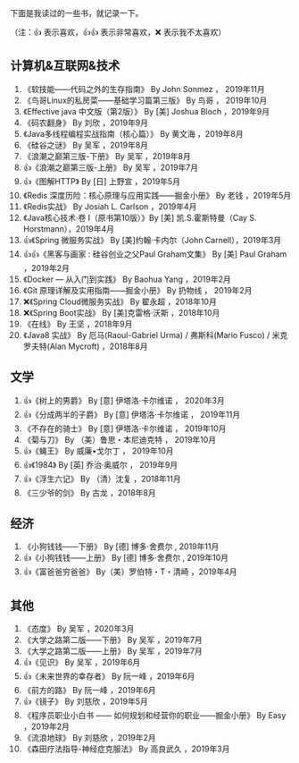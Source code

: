下面是我读过的一些书，就记录一下。

（注：👍 表示喜欢，👍👍 表示非常喜欢，❌ 表示我不太喜欢）

## 计算机&互联网&技术

1. 《软技能——代码之外的生存指南》 By John Sonmez ， 2019年11月
2. 《鸟哥Linux的私房菜——基础学习篇第三版》 By 鸟哥 ， 2019年10月
3. 《Effective java 中文版（第2版）》 By [美] Joshua Bloch ，2019年9月
4. 《码农翻身》 By 刘欣 ，2019年9月
5. 《Java多线程编程实战指南（核心篇）》 By 黄文海 ，2019年8月
6. 《硅谷之谜》 By 吴军 ，2019年8月
7. 《浪潮之巅第三版-下册》 By 吴军 ，2019年8月
8. 👍《浪潮之巅第三版-上册》 By 吴军 ，2019年7月
9. 👍《图解HTTP》 By [日] 上野宣 ，2019年5月
10. 《Redis 深度历险：核心原理与应用实践——掘金小册》 By 老钱 ，2019年5月 
11. 《Redis实战》 By Josiah L. Carlson ，2019年4月
12. 《Java核心技术·卷 I（原书第10版）》By [美] 凯.S.霍斯特曼（Cay S. Horstmann），2019年4月
13. 👍《Spring 微服务实战》 By [美]约翰·卡内尔（John Carnell），2019年3月
14. 👍👍《黑客与画家 : 硅谷创业之父Paul Graham文集》 By [美] Paul Graham ，2019年2月
15. 《Docker — 从入门到实践》 By Baohua Yang ，2019年2月
16. 《Git 原理详解及实用指南——掘金小册》 By 扔物线 ， 2019年2月
17. ❌《Spring Cloud微服务实战》 By 翟永超 ，2018年10月
18. ❌《Spring Boot实战》 By [美]克雷格·沃斯 ，2018年10月
19. 《在线》 By 王坚 ，2018年9月
20. 《Java8 实战》 By 厄马(Raoul-Gabriel Urma) / 弗斯科(Mario Fusco) / 米克罗夫特(Alan Mycroft) ，2018年8月

## 文学

1. 👍《树上的男爵》 By [意] 伊塔洛·卡尔维诺 ， 2020年3月
2. 👍《分成两半的子爵》 By [意] 伊塔洛·卡尔维诺 ， 2019年11月
3. 《不存在的骑士》 By [意] 伊塔洛·卡尔维诺 ， 2019年10月
4. 《菊与刀》 By （美）鲁思・本尼迪克特 ， 2019年10月
5. 👍《蝇王》 By 威廉•戈尔丁 ， 2019年10月
6. 👍《1984》 By [英] 乔治·奥威尔 ， 2019年9月
7. 👍《浮生六记》 By （清）沈复 ，2018年11月
8. 《三少爷的剑》 By 古龙 ，2018年8月

## 经济

1. 《小狗钱钱——下册》 By [德] 博多·舍费尔 , 2019年11月
2. 👍《小狗钱钱——上册》 By [德] 博多·舍费尔 , 2019年10月
3. 👍《富爸爸穷爸爸》 By（美）罗伯特・T・清崎 ，2019年4月

## 其他

1. 《态度》 By 吴军 ，2020年3月
2. 《大学之路第二版——下册》 By 吴军 ，2019年7月
3. 《大学之路第二版——上册》 By 吴军 ，2019年7月
4. 👍《见识》 By 吴军 ，2019年6月
5. 👍《未来世界的幸存者》 By 阮一峰 ，2019年6月
6. 《前方的路》 By 阮一峰 ，2019年6月
7. 👍《镜子》 By 刘慈欣 ，2019年5月
8. 《程序员职业小白书 —— 如何规划和经营你的职业——掘金小册》 By Easy ，2019年2月
9. 《流浪地球》 By 刘慈欣 ，2019年2月
10. 《森田疗法指导-神经症克服法》 By 高良武久 ，2019年3月
